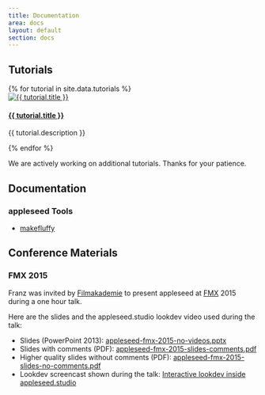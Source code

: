 ```yaml
---
title: Documentation
area: docs
layout: default
section: docs
---
```


## Tutorials

<div class="tutorials">
    {% for tutorial in site.data.tutorials %}
        <div class="tutorial">
            <a href="{{ tutorial.url }}">
                <img src="{{ tutorial.image }}" alt="{{ tutorial.title }}">
                <h4>{{ tutorial.title }}</h4>
            </a>
            <p class="description">{{ tutorial.description }}</p>
        </div>
    {% endfor %}
</div>

We are actively working on additional tutorials. Thanks for your patience.

## Documentation

### appleseed Tools

- [makefluffy](/docs/makefluffy.html)

## Conference Materials

### FMX 2015

Franz was invited by [Filmakademie](http://www.filmakademie.de/en/main-page/) to present appleseed at [FMX](http://fmx.de/) 2015 during a one hour talk.

Here are the slides and the appleseed.studio lookdev video used during the talk:

* Slides (PowerPoint 2013): [appleseed-fmx-2015-no-videos.pptx](/docs/fmx/2015/appleseed-fmx-2015-no-videos.pptx)
* Slides with comments (PDF): [appleseed-fmx-2015-slides-comments.pdf](/docs/fmx/2015/appleseed-fmx-2015-slides-comments.pdf)
* Higher quality slides without comments (PDF): [appleseed-fmx-2015-slides-no-comments.pdf](/docs/fmx/2015/appleseed-fmx-2015-slides-no-comments.pdf)
* Lookdev screencast shown during the talk: [Interactive lookdev inside appleseed.studio](https://vimeo.com/127622613)


<!---

## Tutorials

- [Render Layers Assignment Rules](/docs/tutorials/renderlayers.html)

## Tools

### appleseed.studio

### appleseed.cli

### appleseed Tools

- animatecamera
- convertmeshfile
- dumpmetadata
- [makefluffy](/docs/makefluffy.html)
- maketiledexr
- rendermany.py
- updatemany.py
- updateprojectfile

### OSL Tools

- maketx
- oslc
- oslinfo

### Dropbox-Based Render Farm

- rendermanager.py
- rendernode.py

## Open Shading Language

- [OSL Support Status](/docs/oslsupportstatus.html)

-->
